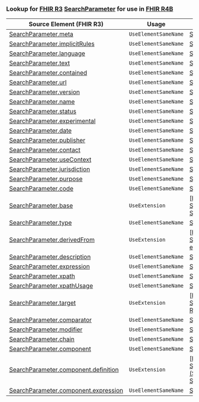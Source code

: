 ### Lookup for [FHIR R3](https://hl7.org/fhir/STU3/) [SearchParameter](https://hl7.org/fhir/STU3/SearchParameter.html) for use in [FHIR R4B](https://hl7.org/fhir/R4B/)

| Source Element (FHIR R3) | Usage | Target |
| -------------- | ----- | ------ |
| [SearchParameter.meta](https://hl7.org/fhir/STU3/SearchParameter.html#resource) | `UseElementSameName` | [SearchParameter.meta](https://hl7.org/fhir/R4B/SearchParameter.html#resource) |
| [SearchParameter.implicitRules](https://hl7.org/fhir/STU3/SearchParameter.html#resource) | `UseElementSameName` | [SearchParameter.implicitRules](https://hl7.org/fhir/R4B/SearchParameter.html#resource) |
| [SearchParameter.language](https://hl7.org/fhir/STU3/SearchParameter.html#resource) | `UseElementSameName` | [SearchParameter.language](https://hl7.org/fhir/R4B/SearchParameter.html#resource) |
| [SearchParameter.text](https://hl7.org/fhir/STU3/SearchParameter.html#resource) | `UseElementSameName` | [SearchParameter.text](https://hl7.org/fhir/R4B/SearchParameter.html#resource) |
| [SearchParameter.contained](https://hl7.org/fhir/STU3/SearchParameter.html#resource) | `UseElementSameName` | [SearchParameter.contained](https://hl7.org/fhir/R4B/SearchParameter.html#resource) |
| [SearchParameter.url](https://hl7.org/fhir/STU3/SearchParameter.html#resource) | `UseElementSameName` | [SearchParameter.url](https://hl7.org/fhir/R4B/SearchParameter.html#resource) |
| [SearchParameter.version](https://hl7.org/fhir/STU3/SearchParameter.html#resource) | `UseElementSameName` | [SearchParameter.version](https://hl7.org/fhir/R4B/SearchParameter.html#resource) |
| [SearchParameter.name](https://hl7.org/fhir/STU3/SearchParameter.html#resource) | `UseElementSameName` | [SearchParameter.name](https://hl7.org/fhir/R4B/SearchParameter.html#resource) |
| [SearchParameter.status](https://hl7.org/fhir/STU3/SearchParameter.html#resource) | `UseElementSameName` | [SearchParameter.status](https://hl7.org/fhir/R4B/SearchParameter.html#resource) |
| [SearchParameter.experimental](https://hl7.org/fhir/STU3/SearchParameter.html#resource) | `UseElementSameName` | [SearchParameter.experimental](https://hl7.org/fhir/R4B/SearchParameter.html#resource) |
| [SearchParameter.date](https://hl7.org/fhir/STU3/SearchParameter.html#resource) | `UseElementSameName` | [SearchParameter.date](https://hl7.org/fhir/R4B/SearchParameter.html#resource) |
| [SearchParameter.publisher](https://hl7.org/fhir/STU3/SearchParameter.html#resource) | `UseElementSameName` | [SearchParameter.publisher](https://hl7.org/fhir/R4B/SearchParameter.html#resource) |
| [SearchParameter.contact](https://hl7.org/fhir/STU3/SearchParameter.html#resource) | `UseElementSameName` | [SearchParameter.contact](https://hl7.org/fhir/R4B/SearchParameter.html#resource) |
| [SearchParameter.useContext](https://hl7.org/fhir/STU3/SearchParameter.html#resource) | `UseElementSameName` | [SearchParameter.useContext](https://hl7.org/fhir/R4B/SearchParameter.html#resource) |
| [SearchParameter.jurisdiction](https://hl7.org/fhir/STU3/SearchParameter.html#resource) | `UseElementSameName` | [SearchParameter.jurisdiction](https://hl7.org/fhir/R4B/SearchParameter.html#resource) |
| [SearchParameter.purpose](https://hl7.org/fhir/STU3/SearchParameter.html#resource) | `UseElementSameName` | [SearchParameter.purpose](https://hl7.org/fhir/R4B/SearchParameter.html#resource) |
| [SearchParameter.code](https://hl7.org/fhir/STU3/SearchParameter.html#resource) | `UseElementSameName` | [SearchParameter.code](https://hl7.org/fhir/R4B/SearchParameter.html#resource) |
| [SearchParameter.base](https://hl7.org/fhir/STU3/SearchParameter.html#resource) | `UseExtension` | [http://hl7.org/fhir/3.0/StructureDefinition/extension-SearchParameter.base](StructureDefinition-ext-R3-SearchParameter.base.html) |
| [SearchParameter.type](https://hl7.org/fhir/STU3/SearchParameter.html#resource) | `UseElementSameName` | [SearchParameter.type](https://hl7.org/fhir/R4B/SearchParameter.html#resource) |
| [SearchParameter.derivedFrom](https://hl7.org/fhir/STU3/SearchParameter.html#resource) | `UseExtension` | [http://hl7.org/fhir/3.0/StructureDefinition/extension-SearchParameter.derivedFrom](StructureDefinition-ext-R3-SearchParameter.derivedFrom.html) |
| [SearchParameter.description](https://hl7.org/fhir/STU3/SearchParameter.html#resource) | `UseElementSameName` | [SearchParameter.description](https://hl7.org/fhir/R4B/SearchParameter.html#resource) |
| [SearchParameter.expression](https://hl7.org/fhir/STU3/SearchParameter.html#resource) | `UseElementSameName` | [SearchParameter.expression](https://hl7.org/fhir/R4B/SearchParameter.html#resource) |
| [SearchParameter.xpath](https://hl7.org/fhir/STU3/SearchParameter.html#resource) | `UseElementSameName` | [SearchParameter.xpath](https://hl7.org/fhir/R4B/SearchParameter.html#resource) |
| [SearchParameter.xpathUsage](https://hl7.org/fhir/STU3/SearchParameter.html#resource) | `UseElementSameName` | [SearchParameter.xpathUsage](https://hl7.org/fhir/R4B/SearchParameter.html#resource) |
| [SearchParameter.target](https://hl7.org/fhir/STU3/SearchParameter.html#resource) | `UseExtension` | [http://hl7.org/fhir/3.0/StructureDefinition/extension-SearchParameter.target](StructureDefinition-ext-R3-SearchParameter.target.html) |
| [SearchParameter.comparator](https://hl7.org/fhir/STU3/SearchParameter.html#resource) | `UseElementSameName` | [SearchParameter.comparator](https://hl7.org/fhir/R4B/SearchParameter.html#resource) |
| [SearchParameter.modifier](https://hl7.org/fhir/STU3/SearchParameter.html#resource) | `UseElementSameName` | [SearchParameter.modifier](https://hl7.org/fhir/R4B/SearchParameter.html#resource) |
| [SearchParameter.chain](https://hl7.org/fhir/STU3/SearchParameter.html#resource) | `UseElementSameName` | [SearchParameter.chain](https://hl7.org/fhir/R4B/SearchParameter.html#resource) |
| [SearchParameter.component](https://hl7.org/fhir/STU3/SearchParameter.html#resource) | `UseElementSameName` | [SearchParameter.component](https://hl7.org/fhir/R4B/SearchParameter.html#resource) |
| [SearchParameter.component.definition](https://hl7.org/fhir/STU3/SearchParameter.html#resource) | `UseExtension` | [http://hl7.org/fhir/3.0/StructureDefinition/extension-SearchParameter.component.definition](StructureDefinition-ext-R3-SearchParameter.co.definition.html) |
| [SearchParameter.component.expression](https://hl7.org/fhir/STU3/SearchParameter.html#resource) | `UseElementSameName` | [SearchParameter.component.expression](https://hl7.org/fhir/R4B/SearchParameter.html#resource) |
